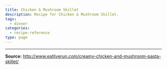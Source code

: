 ```yaml
---
title: Chicken & Mushroom Skillet
description: Recipe for Chicken & Mushroom Skillet.
tags:
  - dinner
categories:
  - recipe-reference
type: page
---
```


---

**Source:** <http://www.eatliverun.com/creamy-chicken-and-mushroom-pasta-skillet/>